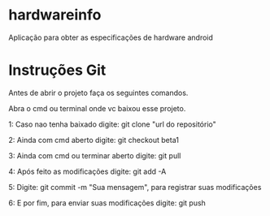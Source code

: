 # hardwareinfo
Aplicação para obter as especificações de hardware android

# Instruções Git

Antes de abrir o projeto faça os seguintes comandos.

Abra o cmd ou terminal onde vc baixou esse projeto.

1: Caso nao tenha baixado digite: git clone "url do repositório"

2: Ainda com cmd aberto digite: git checkout beta1

3: Ainda com cmd ou terminar aberto digite: git pull

4: Após feito as modificações digite: git add -A

5: Digite: git commit -m "Sua mensagem", para registrar suas modificações

6: E por fim, para enviar suas modificações digite: git push
